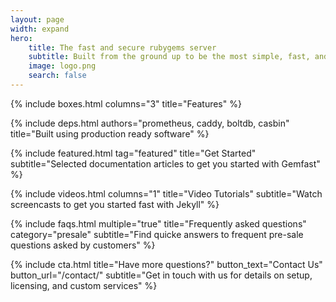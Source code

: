```yaml
---
layout: page
width: expand
hero:
    title: The fast and secure rubygems server
    subtitle: Built from the ground up to be the most simple, fast, and secure way to self-host your ruby gems.
    image: logo.png
    search: false
---
```


{% include boxes.html columns="3" title="Features" %}

{% include deps.html authors="prometheus, caddy, boltdb, casbin" title="Built using production ready software" %}

{% include featured.html tag="featured" title="Get Started" subtitle="Selected documentation articles to get you started with Gemfast" %}

{% include videos.html columns="1" title="Video Tutorials" subtitle="Watch screencasts to get you started fast with Jekyll" %}

{% include faqs.html multiple="true" title="Frequently asked questions" category="presale" subtitle="Find quicke answers to frequent pre-sale questions asked by customers" %}

{% include cta.html title="Have more questions?" button_text="Contact Us" button_url="/contact/" subtitle="Get in touch with us for details on setup, licensing, and custom services" %}

